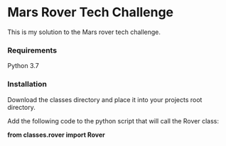 # Mars Rover Tech Challenge

This is my solution to the Mars rover tech challenge.

### Requirements

Python 3.7

### Installation

Download the classes directory and place it into your projects root directory.

Add the following code to the python script that will call the Rover class:

**from classes.rover import Rover**





